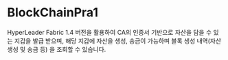 # BlockChainPra1

HyperLeader Fabric 1.4 버전을 활용하여 CA의 인증서 기반으로 자산을 담을 수 있는 지갑을 발급 받으며, 해당 지갑에 자산을 생성, 송금이 가능하며 블록 생성 내역(자산 생성 및 송금 등) 을 조회할 수 있습니다.
